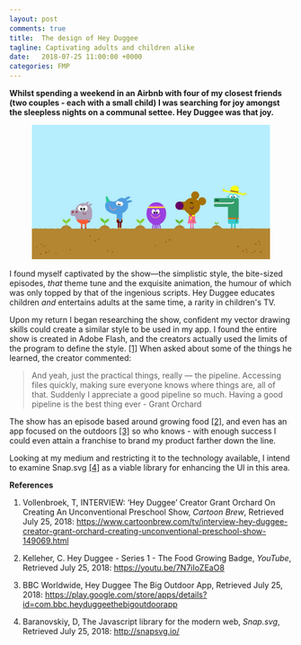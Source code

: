 ```yaml
---
layout: post
comments: true
title:  The design of Hey Duggee
tagline: Captivating adults and children alike
date:   2018-07-25 11:00:00 +0000
categories: FMP
---
```


**Whilst spending a weekend in an Airbnb with four of my closest friends (two couples - each with a small child) I was searching for joy amongst the sleepless nights on a communal settee. Hey Duggee was that joy.**

<figure>
	<img src="/media/hey-duggee.jpg" alt="Hey Duggee" />
</figure>

I found myself captivated by the show&mdash;the simplistic style, the bite-sized episodes, *that* theme tune and the exquisite animation, the humour of which was only topped by that of the ingenious scripts. Hey Duggee educates children *and* entertains adults at the same time, a rarity in children's TV.

Upon my return I began researching the show, confident my vector drawing skills could create a similar style to be used in my app. I found the entire show is created in Adobe Flash, and the creators actually used the limits of the program to define the style. [[1]](#ref) When asked about some of the things he learned, the creator commented:

> And yeah, just the practical things, really — the pipeline. Accessing files quickly, making sure everyone knows where things are, all of that. Suddenly I appreciate a good pipeline so much. Having a good pipeline is the best thing ever - Grant Orchard

The show has an episode based around growing food [[2]](#ref), and even has an app focused on the outdoors [[3]](#ref) so who knows - with enough success I could even attain a franchise to brand my product farther down the line.

Looking at my medium and restricting it to the technology available, I intend to examine Snap.svg [[4]](#ref) as a viable library for enhancing the UI in this area.


<span id="ref"></span>
**References**
1. Vollenbroek, T, INTERVIEW: ‘Hey Duggee’ Creator Grant Orchard On Creating An Unconventional Preschool Show, *Cartoon Brew*, Retrieved July 25, 2018: https://www.cartoonbrew.com/tv/interview-hey-duggee-creator-grant-orchard-creating-unconventional-preschool-show-149069.html

2. Kelleher, C. Hey Duggee - Series 1 - The Food Growing Badge, *YouTube*, Retrieved July 25, 2018: https://youtu.be/7N7iIoZEaO8

3. BBC Worldwide, Hey Duggee The Big Outdoor App, Retrieved July 25, 2018: https://play.google.com/store/apps/details?id=com.bbc.heyduggeethebigoutdoorapp

4. Baranovskiy, D, The Javascript library for the modern web, *Snap.svg*, Retrieved July 25, 2018: http://snapsvg.io/
